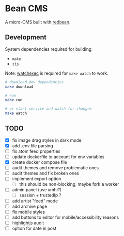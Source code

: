 # Bean CMS

A micro-CMS built with [redbean](https://redbean.dev).

## Development

System dependencies required for building:

* `make`
* `zip`

Note: [watchexec](https://github.com/watchexec/watchexec) is required for `make watch` to work.

```bash
# download dev dependencies
make download

# run
make run

# or start service and watch for changes
make watch
```

## TODO

- [x] fix image drag styles in dark mode
- [x] add .env file parsing
- [ ] fix atom feed properties
- [ ] update dockerfile to account for env variables
- [x] create docker compose file
- [ ] audit themes and remove problematic ones
- [ ] audit themes and fix broken ones
- [ ] implement export option
  - [ ] this should be non-blocking; maybe fork a worker
- [ ] admin panel (use umhi?)
  - [ ] session + trustedIp ?
- [ ] add artist "feed" mode
- [ ] add archive page
- [ ] fix mobile styles
- [ ] add buttons to editor for mobile/accessibility reasons
- [ ] highlightjs audit
- [ ] option for date in post